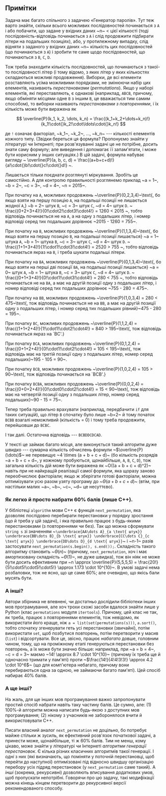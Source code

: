 ﻿## Примітки
Задача має багато спільного з задачею «Генератор паролів». Тут теж варто знайти, скільки всього можливих послідовностей починається з `A` і або побачити, що задане у вхідних даних ~n~ < цієї кількості (тоді послідовність-відповідь починається з `A` і слід продовжити підбирати літери на подальших позиціях), або, у протилежному випадку, слід відняти з заданого у вхідних даних ~n~ кількість цих послідовностей (що починаються з `A`) і зробити те саме щодо послідовностей, що починаються з `B`, `C`, `D`.

Тож треба знаходити кількість послідовностей, що починаються з такої-то послідовності літер (і тому відомо, з яких літер у яких кількостях складаються можливі продовження). Виборки, де всі елементи розставляють усіма можливими порядками, не змінюючи набір цих елементів, називають *перестановками* (*permutations*). Якщо у наборі елементів, які переставляють, є однакові (наприклад, `ABCB`, причому, якщо обміняти місцями одне `B` з іншим `B`, це вважається тим самим способом), то виборки називають *перестановками з повтореннями*, і їх кількість може бути виражена як

$$ \overline{P}(k_1, k_2, \dots, k_n) = \frac{(k_1+k_2+\dots+k_n)!}{k_1!\cdot{}k_2!\cdot\ldots\cdot{}k_n!} $$

де `!` означає факторіал, ~k_1~, ~k_2~, ..., ~k_n~ --- кількості елементів кожного типу. (Звідки береться ця формула? Пропонуємо знайти у літературі чи Інтернеті; при розв'язуванні задачі це не потрібне, досить знати саму формулу; але виведення і допомагає її запам'ятати, і може бути корисним у інших ситуаціях.)
В цій задачі, формула набуває вигляду
~ \overline{P}(a, b, c, d) = \frac{(a+b+c+d)!}{a!\cdot{}b!\cdot{}c!\cdot{}d!} ~.

Лишається тільки поєднати розглянуті міркування. Зробіть це самостійно. А для контролю правильності розглянемо приклад
~a = 1~,
~b = 2~,
~c = 3~,
~d = 4~,
~n = 2015~.

При початку на `A`, можливих продовжень
~\overline{P}(0,2,3,4)~\text{, бо якщо взяти на першу позицію `A`, на подальші позиції не лишається жодної `A`,}
~b = 2~ штук `B`,
~c = 3~ штук `C`,
~d = 4~ штук `D`.
~ \frac{(0+2+3+4)!}{0!\cdot2!\cdot3!\cdot4!} = 1260 < 2015 ~, тобто відповідь починається не на `A`, а на одну з подальших літер, і номер відповіді серед тих подальших дорівнює ~2015 - 1260 = 755~.

При початку на `B`, можливих продовжень
~\overline{P}(1,1,3,4)~\text{, бо якщо взяти на першу позицію `B`, на подальші позиції лишається}
~a = 1~ штука `A`,
~b = 1~ штука `B`,
~c = 3~ штук `C`,
~d = 4~ штук `D`.
~ \frac{(1+1+3+4)!}{1!\cdot1!\cdot3!\cdot4!} = 2520 > 755 ~, тобто відповідь починається якраз на `B`, і треба шукати подальші літери.

При початку на `BA`, можливих продовжень
~\overline{P}(0,1,3,4)~\text{, бо якщо взяти на перші дві позиції `BA`, на подальші позиції лишається}
~a = 0~ штук `A`,
~b = 1~ штука `B`,
~c = 3~ штук `C`,
~d = 4~ штук `D`.
~ \frac{(0+1+3+4)!}{0!\cdot1!\cdot3!\cdot4!} = 280 < 755 ~, тобто відповідь починається не на `BA`, а має на другій позиції одну з подальших літер, і номер відповіді серед тих подальших дорівнює ~755 - 280 = 475~.

При початку на `BB`, можливих продовжень
~\overline{P}(1,0,3,4) = 280 < 475~\text{, тож відповідь починається не на `BB`, а має на другій позиції одну з подальших літер, і номер серед тих подальших рівний}~475 - 280 = 195~.

При початку `BС`, можливих продовжень
~\overline{P}(1,1,2,4) = \frac{(1+1+2+4)!}{1!\cdot1!\cdot2!\cdot4!} = 840 > 195~\text{, тож відповідь починається якраз на `BC'.}

При початку `BСA`, можливих продовжень
~\overline{P}(0,1,2,4) = \frac{(0+1+2+4)!}{0!\cdot1!\cdot2!\cdot4!} = 105 < 195~\text{, тож відповідь має на третій позиції одну з подальших літер, номер серед подальших}~195 - 105 = 90~.

При початку `BСB`, можливих продовжень
~\overline{P}(1,0,2,4) = 105 > 90~\text{, тож відповідь починається на `BCB'.}

При початку `BСBA`, можливих продовжень
~\overline{P}(0,0,2,4) = \frac{(0+0+2+4)!}{0!\cdot0!\cdot2!\cdot4!} = 15 < 90~\text{, тож відповідь має на четвертій позиції одну з подальших літер, номер серед подальших}~90 - 15 = 75~.

Тепер треба правильно врахувати (наприклад, передбачити `if` для таких ситуацій), що літер `B` спочатку було лише ~b=2~ й тому початок `BСBB` взагалі неможливий (кількість = 0) і тому треба продовжити, перейшовши до `BСBC`.

І так далі. Остаточна відповідь --- `BCBDDCDCAD`.

У тексті це займає багато місця, але виконується такий алгоритм дуже швидко --- сумарна кількість обчислень формули ~$\overline{P}(\dots)$~ не перевищує ~4 \times (a + b + c + d)~ (бо кількість розрядів ~a + b + c + d~, у кожному пробуються, щонайбільше,
`A`, `B`,
`C`, `D`), тож загальна кількість дій може бути виражена як ~O((a + b + c + d)^2)~ навіть при не найкращій реалізації самої формули, яка щоразу заново переобчислює факторіали; якщо ж зберігати готові факторіали, можна оптимізувати усю разом узяту програму до ~$\Theta(a + b + c + d)$~ (втім, при настільки малих ~a~, ~b~, ~c~, ~d~ це несуттєво).

### Як легко й просто набрати 60% балів (лише C++).
У бібліотеці `algorithm` мови C++ є функція `next_permutation`, яка дозволяє послідовно перебирати перестановки у порядку зростання (що й треба у цій задачі), і яка правильно працює з будь-якими перестановками (з повтореннями чи без). Так що можна сформувати `string s` зі значенням ~`\underbrace{AA\dots A}_{a \text{ штук}} \underbrace{BB\dots B}_{b \text{ штук}} \underbrace{CC\dots C}_{c \text{ штук}} \underbrace{DD\dots D}_{d \text{ штук}}`~ і ~n-1~ разів застосувати `next_permutation(s.begin(), s.end());`. Складність такого алгоритму становить ~$\Theta(n)$~ (причому, `next_permutation`, хоч і має амортизовану складність ~$\Theta(1)$~, не дуже швидка), тож він ніяк не може бути досить ефективним при ~n \approx \overline{P}(5,5,5,5) = \frac{20!}{5!\cdot5!\cdot5!\cdot5!} \approx 1.173 \cdot 10^{10}~.
В умові задачі нема розбаловки, тож не ясно, що це саме 60%; але очевидно, що якісь бали мусять бути.

### А інші?
Автори збірника не впевнені, чи достатньо дослідили бібліотеки інших мов програмування, але хоч трохи схожі засоби вдалося знайти лише у Python (клас `permutations` модуля `itertools`). Причому, цей клас не так, як треба, працює з повтореннями елементів, тож невідомо, як використати його краще, ніж `a = list(set(permutations(s)))`, `a.sort()`, тобто спочатку згенерувати геть усі перестановки (звичайні), потім використати `set`, щоб позбутися повторень, потім перетворити у масив (`list`) і відсортувати. Все це, звісно, працює *набагато* довше, головним чином, тому, що на проміжному етапі генеруються перестановки без повторень, а їх може бути значно
більше: наприклад, при ~a = b = 4~, ~c = d = 3~ маємо ~14! \approx 8.7 \cdot 10^{10}~ (причому їх треба ще й одночасно тримати у пам'яті) проти ~$\frac{14!}{4!4!3!3!} \approx 4.2 \cdot 10^6$~ (що для комп'ютера небагато, причому вони перебираються одна за одною, не займаючи багато пам'яті).
Цей спосіб набирає 40% балів.

### А ще інші?
На жаль, для ще інших мов програмування важко запропонувати простий спосіб набрати навіть таку частину балів.
Це сумно, але:
(1) 100%-й алгоритм можна написати будь-якою з доступних мов програмування;
(2) нікому з учасників не заборонялося вчити й використовувати C++.

Писати власний аналог `next_permutation` не доцільно, бо потребує майже стільки ж зусиль, як ефективний розв'язок початкової задачі, а принести може, щонайбільше, ті ж 60% балів. Тим не менш, кому цікаво, може знайти у літературі чи Інтернеті *алгоритми генерації перестановок*.
Є кілька різних класичних алгоритмів такої генерації. І *одні* з них (які визначають, що поміняти у поточній перестановці, щоб перейти до наступної) оптимізовані під відносно швидшу організацію перебору усіх підряд перестановок (у `next_permutation` саме такий). А *інші* (зокрема, рекурсивні) дозволяють вписування додаткових умов, щоб пропускати непотрібні. Говорячи про цю задачу, такі модифікації можна кінець кінцем перетворити до рекурсивної версії рекомендованого способу.